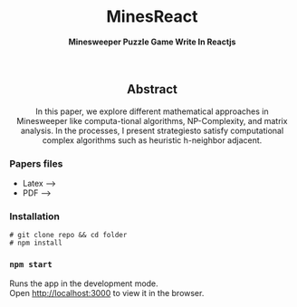 

<div align="center">
  <h1>MinesReact</h1>
</div>

<div align="center">
  <strong>Minesweeper Puzzle Game Write In Reactjs</strong>
</div>
<br>
<br>
<div align="center">
  <h2>Abstract</h1>
</div>
<div align="center">
<p>In this paper, we explore different mathematical approaches in Minesweeper like computa-tional algorithms, NP-Complexity, and matrix analysis. In the processes, I present strategiesto satisfy computational complex algorithms such as heuristic h-neighbor adjacent.</p>
</div>

### Papers files
* Latex -->
* PDF   -->

### Installation 
~~~
# git clone repo && cd folder
# npm install 
~~~

### `npm start`

Runs the app in the development mode.<br />
Open [http://localhost:3000](http://localhost:3000) to view it in the browser.

